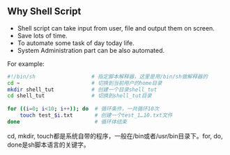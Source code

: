 
## Why Shell Script

- Shell script can take input from user, file and output them on screen.
- Save lots of time.
- To automate some task of day today life.
- System Administration part can be also automated.

For example:
```bash
#!/bin/sh                  # 指定脚本解释器，这里是用/bin/sh做解释器的
cd ~                       # 切换到当前用户的home目录
mkdir shell_tut            # 创建一个目录shell_tut
cd shell_tut               # 切换到shell_tut目录
                
for ((i=0; i<10; i++)); do  # 循环条件，一共循环10次
    touch test_$i.txt       # 创建一个test_1…10.txt文件
done                        # 循环体结束
```

cd, mkdir, touch都是系统自带的程序，一般在/bin或者/usr/bin目录下。for, do, done是sh脚本语言的关键字。
